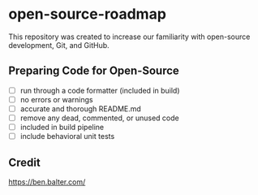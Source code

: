 # open-source-roadmap
This repository was created to increase our familiarity with open-source development, Git, and GitHub. 

## Preparing Code for Open-Source 
- [ ] run through a code formatter (included in build)
- [ ] no errors or warnings
- [ ] accurate and thorough README.md
- [ ] remove any dead, commented, or unused code
- [ ] included in build pipeline
- [ ] include behavioral unit tests

## Credit
https://ben.balter.com/
